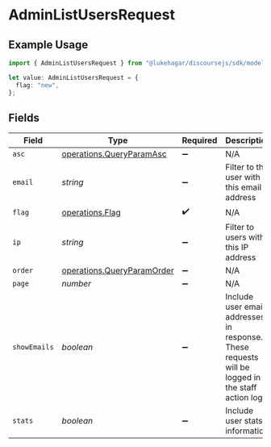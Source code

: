 # AdminListUsersRequest

## Example Usage

```typescript
import { AdminListUsersRequest } from "@lukehagar/discoursejs/sdk/models/operations";

let value: AdminListUsersRequest = {
  flag: "new",
};
```

## Fields

| Field                                                                                             | Type                                                                                              | Required                                                                                          | Description                                                                                       |
| ------------------------------------------------------------------------------------------------- | ------------------------------------------------------------------------------------------------- | ------------------------------------------------------------------------------------------------- | ------------------------------------------------------------------------------------------------- |
| `asc`                                                                                             | [operations.QueryParamAsc](../../../sdk/models/operations/queryparamasc.md)                       | :heavy_minus_sign:                                                                                | N/A                                                                                               |
| `email`                                                                                           | *string*                                                                                          | :heavy_minus_sign:                                                                                | Filter to the user with this email address                                                        |
| `flag`                                                                                            | [operations.Flag](../../../sdk/models/operations/flag.md)                                         | :heavy_check_mark:                                                                                | N/A                                                                                               |
| `ip`                                                                                              | *string*                                                                                          | :heavy_minus_sign:                                                                                | Filter to users with this IP address                                                              |
| `order`                                                                                           | [operations.QueryParamOrder](../../../sdk/models/operations/queryparamorder.md)                   | :heavy_minus_sign:                                                                                | N/A                                                                                               |
| `page`                                                                                            | *number*                                                                                          | :heavy_minus_sign:                                                                                | N/A                                                                                               |
| `showEmails`                                                                                      | *boolean*                                                                                         | :heavy_minus_sign:                                                                                | Include user email addresses in response. These requests will be logged in the staff action logs. |
| `stats`                                                                                           | *boolean*                                                                                         | :heavy_minus_sign:                                                                                | Include user stats information                                                                    |